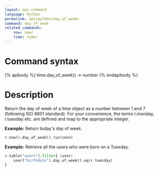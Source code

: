 ```yaml
---
layout: api-command
language: Python
permalink: api/python/day_of_week/
command: day_of_week
related_commands:
    now: now/
    time: time/
---
```


# Command syntax #

{% apibody %}
time.day_of_week() &rarr; number
{% endapibody %}

# Description #


Return the day of week of a time object as a number between 1 and 7 (following ISO 8601 standard). For your convenience, the terms r.monday, r.tuesday etc. are defined and map to the appropriate integer.

__Example:__ Return today's day of week.

```py
r.now().day_of_week().run(conn)
```

__Example:__ Retrieve all the users who were born on a Tuesday.

```py
r.table("users").filter{ |user|
    user["birthdate"].day_of_week().eq(r.tuesday)
}
```

